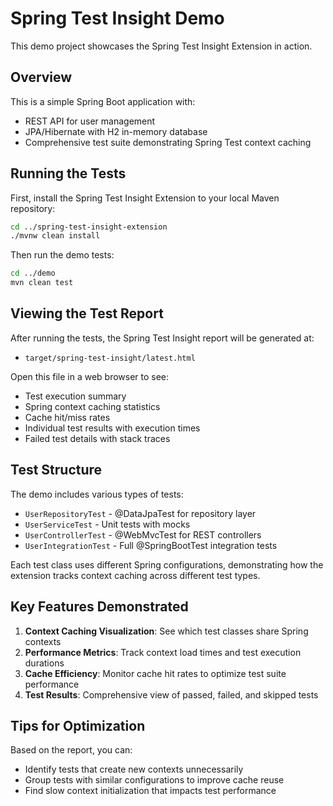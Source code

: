 # Spring Test Insight Demo

This demo project showcases the Spring Test Insight Extension in action.

## Overview

This is a simple Spring Boot application with:
- REST API for user management
- JPA/Hibernate with H2 in-memory database
- Comprehensive test suite demonstrating Spring Test context caching

## Running the Tests

First, install the Spring Test Insight Extension to your local Maven repository:

```bash
cd ../spring-test-insight-extension
./mvnw clean install
```

Then run the demo tests:

```bash
cd ../demo
mvn clean test
```

## Viewing the Test Report

After running the tests, the Spring Test Insight report will be generated at:
- `target/spring-test-insight/latest.html`

Open this file in a web browser to see:
- Test execution summary
- Spring context caching statistics
- Cache hit/miss rates
- Individual test results with execution times
- Failed test details with stack traces

## Test Structure

The demo includes various types of tests:
- `UserRepositoryTest` - @DataJpaTest for repository layer
- `UserServiceTest` - Unit tests with mocks
- `UserControllerTest` - @WebMvcTest for REST controllers
- `UserIntegrationTest` - Full @SpringBootTest integration tests

Each test class uses different Spring configurations, demonstrating how the extension tracks context caching across different test types.

## Key Features Demonstrated

1. **Context Caching Visualization**: See which test classes share Spring contexts
2. **Performance Metrics**: Track context load times and test execution durations
3. **Cache Efficiency**: Monitor cache hit rates to optimize test suite performance
4. **Test Results**: Comprehensive view of passed, failed, and skipped tests

## Tips for Optimization

Based on the report, you can:
- Identify tests that create new contexts unnecessarily
- Group tests with similar configurations to improve cache reuse
- Find slow context initialization that impacts test performance